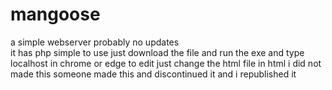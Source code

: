# mangoose
a simple webserver probably no updates  
it has php simple to use 
just download the file and run the exe
and type localhost in chrome or edge 
to edit just change the html file in html
i did not made this
someone made this and discontinued it
and i republished it 
